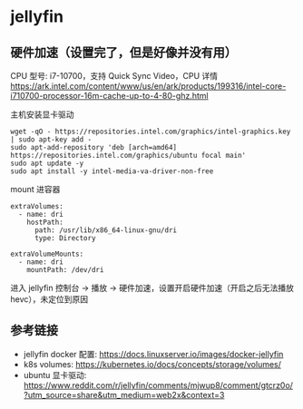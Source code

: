 # jellyfin

## 硬件加速（设置完了，但是好像并没有用）

CPU 型号: i7-10700，支持 Quick Sync Video，CPU
详情 <https://ark.intel.com/content/www/us/en/ark/products/199316/intel-core-i710700-processor-16m-cache-up-to-4-80-ghz.html>

主机安装显卡驱动

```shell
wget -qO - https://repositories.intel.com/graphics/intel-graphics.key | sudo apt-key add -
sudo apt-add-repository 'deb [arch=amd64] https://repositories.intel.com/graphics/ubuntu focal main'
sudo apt update -y
sudo apt install -y intel-media-va-driver-non-free
```

mount 进容器

```shell
extraVolumes:
  - name: dri
    hostPath:
      path: /usr/lib/x86_64-linux-gnu/dri
      type: Directory

extraVolumeMounts:
  - name: dri
    mountPath: /dev/dri
```

进入 jellyfin 控制台 -> 播放 -> 硬件加速，设置开启硬件加速（开启之后无法播放 hevc），未定位到原因

## 参考链接

- jellyfin docker 配置: <https://docs.linuxserver.io/images/docker-jellyfin>
- k8s volumes: <https://kubernetes.io/docs/concepts/storage/volumes/>
- ubuntu
  显卡驱动: <https://www.reddit.com/r/jellyfin/comments/mjwup8/comment/gtcrz0o/?utm_source=share&utm_medium=web2x&context=3>
